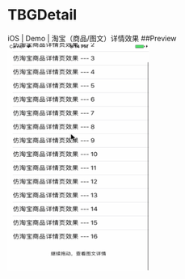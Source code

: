# TBGDetail
iOS | Demo | 淘宝（商品/图文）详情效果
##Preview
  <img src="https://github.com/CrazyRolo/TBGDetail/blob/master/RunTest.gif" width="280" height="450" alt="图片1-1" />

